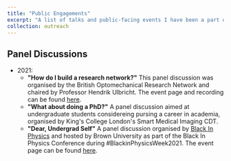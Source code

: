 ```yaml
---
title: "Public Engagements"
excerpt: "A list of talks and public-facing events I have been a part of"
collection: outreach
---
```


## Panel Discussions
- 2021:
  - **"How do I build a research network?"** This panel discussion was organised by the British Optomechanical Research Network and chaired by Professor Hendrik Ulbricht. The event page and recording can be found [here](https://youtu.be/_rVn_Fw2GKM).
  - **"What about doing a PhD?"** A panel discussion aimed at undergraduate students considereing pursing a career in academia, organised by King's College London's Smart Medical Imaging CDT.
  - **"Dear, Undergrad Self"** A panel discussion organised by [Black In Physics](https://www.blackinphysics.org) and hosted by Brown University as part of the Black In Physics Conference during #BlackinPhysicsWeek2021. The event page can be found [here](https://www.blackinphysics.org/events/dear-undergrad-transition-from-undergraduate-to-graduate-student/).
